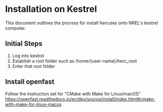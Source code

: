 # Installation on Kestrel

This document outlines the process for install hercules onto NREL's kestrel
computer.  

## Initial Steps

  1. Log into kestrel
  2. Establish a root folder such as /home/{user-name}/herc_root
  3. Enter that root folder


## Install openfast

Follow the instruction set for "CMake with Make for Linux/macOS"
https://openfast.readthedocs.io/en/dev/source/install/index.html#cmake-with-make-for-linux-macos


